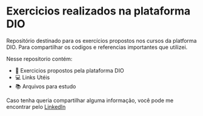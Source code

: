 # Exercicios realizados na plataforma DIO
Repositório destinado para os exercícios propostos nos cursos da platforma DIO. Para compartilhar os codigos e referencias importantes que utilizei.

Nesse repositorio contém:

- :notebook: Exercicios propostos pela plataforma DIO
- :computer: Links Utéis
- :books: Arquivos para estudo

Caso tenha queria compartilhar alguma informação, você pode me encontrar pelo [LinkedIn](https://www.linkedin.com/in/raphael-andrade-b75b34107/)
